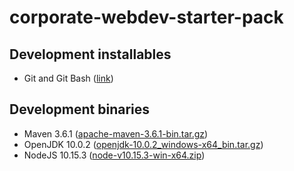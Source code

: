 # corporate-webdev-starter-pack

## Development installables
- Git and Git Bash ([link](https://git-scm.com/download/win))

## Development binaries
- Maven 3.6.1 ([apache-maven-3.6.1-bin.tar.gz](http://apache.javapipe.com/maven/maven-3/3.6.1/binaries/apache-maven-3.6.1-bin.tar.gz))
- OpenJDK 10.0.2 ([openjdk-10.0.2_windows-x64_bin.tar.gz](https://download.java.net/java/GA/jdk10/10.0.2/19aef61b38124481863b1413dce1855f/13/openjdk-10.0.2_windows-x64_bin.tar.gz))
- NodeJS 10.15.3 ([node-v10.15.3-win-x64.zip](https://nodejs.org/dist/v10.15.3/node-v10.15.3-win-x64.zip))
